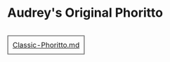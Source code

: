 # Audrey's Original Phoritto

<div style="text-align:center">
  <table style="display:inline-block">
    <tr>
      <td style="border:2px solid grey;padding:10px">
        <a href="Classic-Phoritto.md">Classic-Phoritto.md</a>
      </td>
    </tr>
  </table>
</div>
